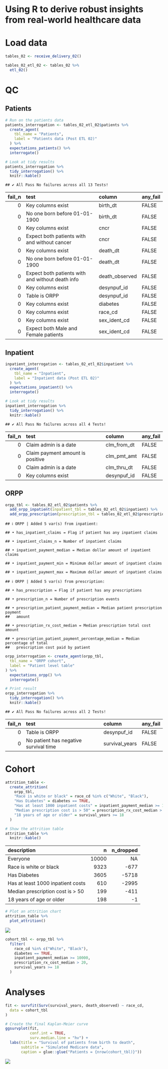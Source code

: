 Using R to derive robust insights from real-world healthcare data
================

# Load data

``` r
tables_02 <- receive_delivery_02()

tables_02_etl_02 <- tables_02 %>%
  etl_02()
```

# QC

## Patients

``` r
# Run on the patients data
patients_interrogation <- tables_02_etl_02$patients %>%
  create_agent(
    tbl_name = "Patients",
    label = "Patients data (Post ETL 02)"
  ) %>%
  expectations_patients() %>%
  interrogate()

# Look at tidy results
patients_interrogation %>%
  tidy_interrogation() %>%
  knitr::kable()
```

    ## ✔ All Pass No failures across all 13 Tests!

| fail_n | test                                             | column         | any_fail |
|-------:|:-------------------------------------------------|:---------------|:---------|
|      0 | Key columns exist                                | birth_dt       | FALSE    |
|      0 | No one born before 01-01-1900                    | birth_dt       | FALSE    |
|      0 | Key columns exist                                | cncr           | FALSE    |
|      0 | Expect both patients with and without cancer     | cncr           | FALSE    |
|      0 | Key columns exist                                | death_dt       | FALSE    |
|      0 | No one born before 01-01-1900                    | death_dt       | FALSE    |
|      0 | Expect both patients with and without death info | death_observed | FALSE    |
|      0 | Key columns exist                                | desynpuf_id    | FALSE    |
|      0 | Table is ORPP                                    | desynpuf_id    | FALSE    |
|      0 | Key columns exist                                | diabetes       | FALSE    |
|      0 | Key columns exist                                | race_cd        | FALSE    |
|      0 | Key columns exist                                | sex_ident_cd   | FALSE    |
|      0 | Expect both Male and Female patients             | sex_ident_cd   | FALSE    |

## Inpatient

``` r
inpatient_interrogation <- tables_02_etl_02$inpatient %>%
  create_agent(
    tbl_name = "Inpatient",
    label = "Inpatient data (Post ETL 02)"
  ) %>%
  expectations_inpatient() %>%
  interrogate()

# Look at tidy results
inpatient_interrogation %>%
  tidy_interrogation() %>%
  knitr::kable()
```

    ## ✔ All Pass No failures across all 4 Tests!

| fail_n | test                             | column      | any_fail |
|-------:|:---------------------------------|:------------|:---------|
|      0 | Claim admin is a date            | clm_from_dt | FALSE    |
|      0 | Claim payment amount is positive | clm_pmt_amt | FALSE    |
|      0 | Claim admin is a date            | clm_thru_dt | FALSE    |
|      0 | Key columns exist                | desynpuf_id | FALSE    |

## ORPP

``` r
orpp_tbl <- tables_02_etl_02$patients %>%
  add_orpp_inpatient(inpatient_tbl = tables_02_etl_02$inpatient) %>%
  add_orpp_prescription(prescription_tbl = tables_02_etl_02$prescription)
```

    ## ℹ ORPP | Added 5 var(s) from inpatient:

    ## • has_inpatient_claims = Flag if patient has any inpatient claims

    ## • inpatient_claims_n = Number of inpatient claims

    ## • inpatient_payment_median = Median dollar amount of inpatient claims

    ## • inpatient_payment_min = Minimum dollar amount of inpatient claims

    ## • inpatient_payment_max = Maximum dollar amount of inpatient claims

    ## ℹ ORPP | Added 5 var(s) from prescription:

    ## • has_prescription = Flag if patient has any prescriptions

    ## • prescription_n = Number of prescription events

    ## • prescription_patient_payment_median = Median patient prescription payment
    ##   amount

    ## • prescription_rx_cost_median = Median prescription total cost amount

    ## • prescription_patient_payment_percentage_median = Median percentage of total
    ##   prescription cost paid by patient

``` r
orpp_interrogation <- create_agent(orpp_tbl,
  tbl_name = "ORPP cohort",
  label = "Patient level table"
) %>%
  expectations_orpp() %>%
  interrogate()

# Print result
orpp_interrogation %>%
  tidy_interrogation() %>%
  knitr::kable()
```

    ## ✔ All Pass No failures across all 2 Tests!

| fail_n | test                                  | column         | any_fail |
|-------:|:--------------------------------------|:---------------|:---------|
|      0 | Table is ORPP                         | desynpuf_id    | FALSE    |
|      0 | No patient has negative survival time | survival_years | FALSE    |

# Cohort

``` r
attrition_table <-
  create_attrition(
    orpp_tbl,
    "Race is white or black" = race_cd %in% c("White", "Black"),
    "Has Diabetes" = diabetes == TRUE,
    "Has at least 1000 inpatient costs" = inpatient_payment_median >= 10000,
    "Median prescription cost is > 50" = prescription_rx_cost_median > 20,
    "18 years of age or older" = survival_years >= 18
  )

# Show the attrition table
attrition_table %>%
  knitr::kable()
```

| description                       |     n | n_dropped |
|:----------------------------------|------:|----------:|
| Everyone                          | 10000 |        NA |
| Race is white or black            |  9323 |      -677 |
| Has Diabetes                      |  3605 |     -5718 |
| Has at least 1000 inpatient costs |   610 |     -2995 |
| Median prescription cost is \> 50 |   199 |      -411 |
| 18 years of age or older          |   198 |        -1 |

``` r
# Plot an attrition chart
attrition_table %>%
  plot_attrition()
```

![](demo_files/figure-gfm/unnamed-chunk-6-1.png)<!-- -->

``` r
cohort_tbl <- orpp_tbl %>%
  filter(
    race_cd %in% c("White", "Black"),
    diabetes == TRUE,
    inpatient_payment_median >= 10000,
    prescription_rx_cost_median > 20,
    survival_years >= 18
  )
```

# Analyses

``` r
fit <- survfit(Surv(survival_years, death_observed) ~ race_cd,
  data = cohort_tbl
)

# Create the final Kaplan-Meier curve
ggsurvplot(fit,
           conf.int = TRUE,
           surv.median.line = "hv") +
  labs(title = "Survival of patients from birth to death",
       subtitle = "Simulated Medicare data",
       caption = glue::glue("Patients = {nrow(cohort_tbl)}"))
```

![](demo_files/figure-gfm/unnamed-chunk-7-1.png)<!-- -->
